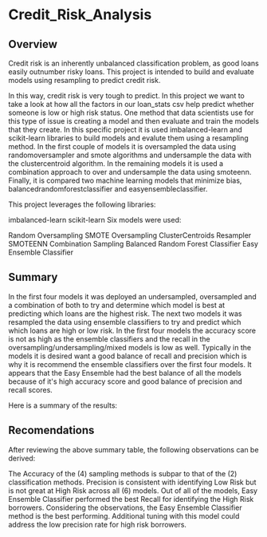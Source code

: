 # Credit_Risk_Analysis
## Overview

Credit risk is an inherently unbalanced classification problem, as good loans easily outnumber risky loans. This project is intended to build and evaluate models using resampling to predict credit risk.

In this way, credit risk is very tough to predict. In this project we want to take a look at how all the factors in our loan_stats csv help predict whether someone is low or high risk status. One method that data scientists use for this type of issue is creating a model and then evaluate and train the models that they create. In this specific project it is used imbalanced-learn and scikit-learn libraries to build models and evalute them using a resampling method. In the first couple of models it is oversampled the data using randomoversampler and smote algorithms and undersample the data with the clustercentroid algorithm. In the remaining models it is used a combination approach to over and undersample the data using smoteenn. Finally, it is compared two machine learning models that minimize bias, balancedrandomforestclassifier and easyensembleclassifier.

This project leverages the following libraries:

imbalanced-learn
scikit-learn
Six models were used:

Random Oversampling
SMOTE Oversampling
ClusterCentroids Resampler
SMOTEENN Combination Sampling
Balanced Random Forest Classifier
Easy Ensemble Classifier


## Summary

In the first four models it was deployed an undersampled, oversampled and a combination of both to try and determine which model is best at predicting which loans are the highest risk. The next two models it was resampled the data using ensemble classifiers to try and predict which which loans are high or low risk. In the first four models the accuracy score is not as high as the ensemble classifiers and the recall in the oversampling/undersampling/mixed models is low as well. Typically in the models it is desired want a good balance of recall and precision which is why it is recommend the ensemble classifiers over the first four models. It appears that the Easy Ensemble had the best balance of all the models because of it's high accuracy score and good balance of precision and recall scores.

Here is a summary of the results:



## Recomendations

After reviewing the above summary table, the following observations can be derived:

The Accuracy of the (4) sampling methods is subpar to that of the (2) classification methods.
Precision is consistent with identifying Low Risk but is not great at High Risk across all (6) models.
Out of all of the models, Easy Ensemble Classifier performed the best Recall for identifying the High Risk borrowers.
Considering the observations, the Easy Ensemble Classifier method is the best performing. Additional tuning with this model could address the low precision rate for high risk borrowers.

